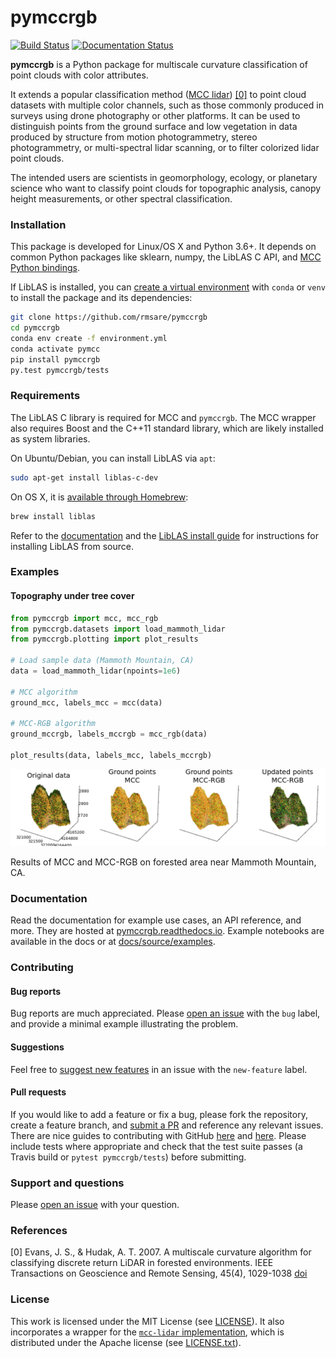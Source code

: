 # pymccrgb

[![Build Status](https://travis-ci.com/rmsare/pymccrgb.svg?branch=master)](https://travis-ci.com/rmsare/pymccrgb)
[![Documentation Status](https://readthedocs.org/projects/pymccrgb/badge/?version=latest)](https://pymccrgb.readthedocs.io/en/latest/?badge=latest)

**pymccrgb** is a Python package for multiscale curvature classification of
point clouds with color attributes. 

It extends a popular classification method
([MCC lidar](https://sourceforge.net/p/mcclidar/wiki/Home/)) [[0]](#references) to point cloud datasets with multiple color channels, such as those
commonly produced in surveys using drone photography or other platforms. It can be used to distinguish points from the
ground surface and low vegetation in data produced by structure from motion photogrammetry,
stereo photogrammetry, or multi-spectral lidar scanning, or to filter colorized lidar point clouds.

The intended users are scientists in geomorphology, ecology, or planetary science
who want to classify point clouds for topographic analysis, canopy height measurements, or other spectral classification.

### Installation

This package is developed for Linux/OS X and Python 3.6+. It depends on common 
Python packages like sklearn, numpy, the LibLAS C API, and [MCC Python bindings](https://github.com/stgl/pymcc).

If LibLAS is installed, you can [create a virtual environment](https://docs.conda.io/projects/conda/en/latest/user-guide/tasks/manage-environments.html) with `conda` or `venv` to install the package and its dependencies:

```bash
git clone https://github.com/rmsare/pymccrgb
cd pymccrgb
conda env create -f environment.yml
conda activate pymcc
pip install pymccrgb
py.test pymccrgb/tests
```

### Requirements

The LibLAS C library is required for MCC and `pymccrgb`. The MCC wrapper also 
requires Boost and the C++11 standard library, which are likely installed as 
system libraries.

On Ubuntu/Debian, you can install LibLAS via `apt`:

```bash
sudo apt-get install liblas-c-dev
```

On OS X, it is [available through Homebrew](https://liblas.org/start.html#installation):

```bash
brew install liblas
```

Refer to the [documentation](https://pymccrgb.readthedocs.io/en/latest/installation.html)
and the [LibLAS install guide](https://liblas.org/start.html#installation) for 
instructions for installing LibLAS from source.

### Examples

#### Topography under tree cover

```python
from pymccrgb import mcc, mcc_rgb
from pymccrgb.datasets import load_mammoth_lidar
from pymccrgb.plotting import plot_results

# Load sample data (Mammoth Mountain, CA)
data = load_mammoth_lidar(npoints=1e6)

# MCC algorithm
ground_mcc, labels_mcc = mcc(data)

# MCC-RGB algorithm
ground_mccrgb, labels_mccrgb = mcc_rgb(data)

plot_results(data, labels_mcc, labels_mccrgb)
```

[![MCC results](docs/img/mccrgb.png)]()

Results of MCC and MCC-RGB on forested area near Mammoth Mountain, CA. 

### Documentation

Read the documentation for example use cases, an API reference, and more. They
are hosted at [pymccrgb.readthedocs.io](https://pymccrgb.readthedocs.io). Example
notebooks are available in the docs or at [docs/source/examples](docs/source/examples).

### Contributing

#### Bug reports

Bug reports are much appreciated. Please [open an issue](https://github.com/rmsare/pymccrgb/issues/new) with the `bug` label,
and provide a minimal example illustrating the problem.

#### Suggestions

Feel free to [suggest new features](https://github.com/rmsare/pymccrgb/issues/new) in an issue with the `new-feature` label.

#### Pull requests

If you would like to add a feature or fix a bug, please fork the repository, create a feature branch, and [submit a PR](https://github.com/rmsare/pymccrgb/compare) and reference any relevant issues. There are nice guides to contributing with GitHub [here](https://akrabat.com/the-beginners-guide-to-contributing-to-a-github-project/) and [here](https://yourfirstpr.github.io/). Please include tests where appropriate and check that the test suite passes (a Travis build or `pytest pymccrgb/tests`) before submitting.

### Support and questions

Please [open an issue](https://github.com/rmsare/pymccrgb/issues/new) with your question.

### References

[0] Evans, J. S., & Hudak, A. T. 2007. A multiscale curvature algorithm for classifying discrete return LiDAR in forested environments. IEEE Transactions on Geoscience and Remote Sensing, 45(4), 1029-1038 [doi](https://doi.org/10.1109/TGRS.2006.890412) 

### License

This work is licensed under the MIT License (see [LICENSE](LICENSE)). It also
incorporates a wrapper for the [`mcc-lidar` implementation](https://sourceforge.net/p/mcclidar),
which is distributed under the Apache license (see [LICENSE.txt](https://sourceforge.net/p/mcclidar/code/HEAD/tree/tags/2.1/LICENSE.txt)).

